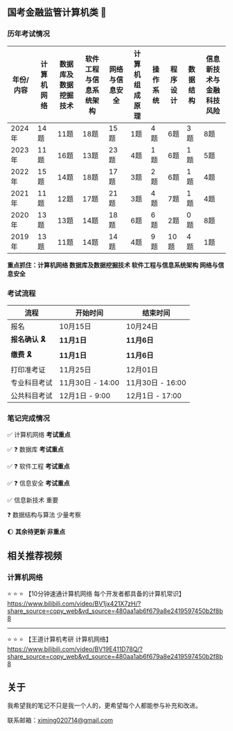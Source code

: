 ## 国考金融监管计算机类 :tada:

### 历年考试情况

| 年份/内容 | 计算机网络 | 数据库及数据挖掘技术 | 软件工程与信息系统架构 | 网络与信息安全 | 计算机组成原理 | 操作系统 | 程序设计 | 数据结构 | 信息新技术与金融科技风险 |
| --------- | ---------- | -------------------- | ---------------------- | -------------- | -------------- | -------- | -------- | -------- | ------------------------ |
| 2024年    | 14题       | 11题                 | 18题                   | 15题           | 1题            | 4题      | 6题      | 3题      | 8题                      |
| 2023年    | 11题       | 16题                 | 13题                   | 23题           | 4题            | 1题      | 6题      | 1题      | 5题                      |
| 2022年    | 15题       | 14题                 | 18题                   | 17题           | 3题            | 2题      | 6题      | 1题      | 4题                      |
| 2021年    | 11题       | 12题                 | 17题                   | 21题           | 3题            | 4题      | 7题      | 1题      | 4题                      |
| 2020年    | 13题       | 13题                 | 14题                   | 18题           | 6题            | 6题      | 2题      | 0题      | 8题                      |
| 2019年    | 13题       | 11题                 | 14题                   | 14题           | 4题            | 9题      | 10题     | 4题      | 1题                      |

**重点抓住：计算机网络  数据库及数据挖掘技术  软件工程与信息系统架构  网络与信息安全**



### 考试流程

| 流程                           | 开始时间         | 结束时间         |
| ------------------------------ | ---------------- | ---------------- |
| 报名                           | 10月15日         | 10月24日         |
| **报名确认 :reminder_ribbon:** | **11月1日**      | **11月6日**      |
| **缴费 :reminder_ribbon:**     | **11月1日**      | **11月6日**      |
| 打印准考证                     | 11月25日         | 12月01日         |
| 专业科目考试                   | 11月30日 - 14:00 | 11月30日 - 16:00 |
| 公共科目考试                   | 12月1日 - 9:00   | 12月1日 - 17:00  |



### 笔记完成情况

✅ 计算机网络 **考试重点**

✅ :question: 数据库 **考试重点**

✅ :question: 软件工程 **考试重点**

✅ :question: 信息安全 **考试重点**

✅  信息新技术 重要

:question: 数据结构与算法 少量考察

:moon: **其余待更新 非重点**



## 相关推荐视频

### 计算机网络

:star: :star: :star: 【10分钟速通计算机网络 每个开发者都具备的计算机常识】 https://www.bilibili.com/video/BV1jx421X7zH/?share_source=copy_web&vd_source=480aa1ab6f679a8e2419597450b2f8b8

---

:star: :star: :star: 【王道计算机考研 计算机网络】 https://www.bilibili.com/video/BV19E411D78Q/?share_source=copy_web&vd_source=480aa1ab6f679a8e2419597450b2f8b8



## 关于

我希望我的笔记不只是我一个人的，更希望每个人都能参与补充和改进。

联系邮箱：ximing020714@gmail.com
